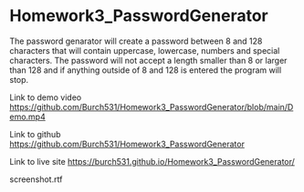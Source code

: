 # Homework3_PasswordGenerator

The password genarator will create a password between 8 and 128 characters that will contain uppercase, lowercase, numbers and special characters.  The password will not accept a length smaller than 8 or larger than 128 and if anything outside of 8 and 128 is entered the program will stop.

Link to demo video
https://github.com/Burch531/Homework3_PasswordGenerator/blob/main/Demo.mp4

Link to github
https://github.com/Burch531/Homework3_PasswordGenerator

Link to live site
https://burch531.github.io/Homework3_PasswordGenerator/

screenshot.rtf
